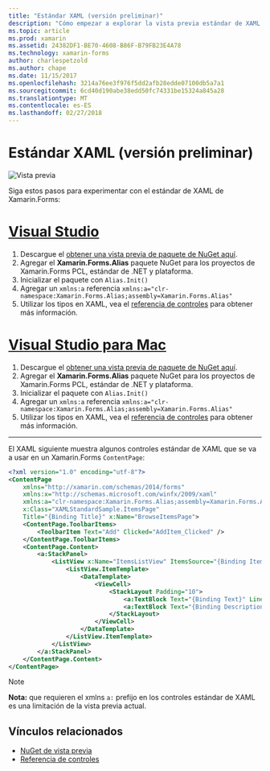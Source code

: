 ```yaml
---
title: "Estándar XAML (versión preliminar)"
description: "Cómo empezar a explorar la vista previa estándar de XAML de Xamarin.Forms"
ms.topic: article
ms.prod: xamarin
ms.assetid: 24382DF1-BE70-4608-B86F-B79FB23E4A78
ms.technology: xamarin-forms
author: charlespetzold
ms.author: chape
ms.date: 11/15/2017
ms.openlocfilehash: 3214a76ee3f976f5dd2afb28edde07100db5a7a1
ms.sourcegitcommit: 6cd40d190abe38edd50fc74331be15324a845a28
ms.translationtype: MT
ms.contentlocale: es-ES
ms.lasthandoff: 02/27/2018
---
```

# <a name="xaml-standard-preview"></a>Estándar XAML (versión preliminar)

![Vista previa](~/media/shared/preview.png)

Siga estos pasos para experimentar con el estándar de XAML de Xamarin.Forms:

# <a name="visual-studiotabvswin"></a>[Visual Studio](#tab/vswin)

1. Descargue el [obtener una vista previa de paquete de NuGet aquí](https://aka.ms/xf-xamlstandard-nuget).
2. Agregar el **Xamarin.Forms.Alias** paquete NuGet para los proyectos de Xamarin.Forms PCL, estándar de .NET y plataforma.
3. Inicializar el paquete con `Alias.Init()`
4. Agregar un `xmlns:a` referencia `xmlns:a="clr-namespace:Xamarin.Forms.Alias;assembly=Xamarin.Forms.Alias"`
5. Utilizar los tipos en XAML, vea el [referencia de controles](controls.md) para obtener más información.

# <a name="visual-studio-for-mactabvsmac"></a>[Visual Studio para Mac](#tab/vsmac)

1. Descargue el [obtener una vista previa de paquete de NuGet aquí](https://aka.ms/xf-xamlstandard-nuget).
2. Agregar el **Xamarin.Forms.Alias** paquete NuGet para los proyectos de Xamarin.Forms PCL, estándar de .NET y plataforma.
3. Inicializar el paquete con `Alias.Init()`
4. Agregar un `xmlns:a` referencia `xmlns:a="clr-namespace:Xamarin.Forms.Alias;assembly=Xamarin.Forms.Alias"`
5. Utilizar los tipos en XAML, vea el [referencia de controles](controls.md) para obtener más información.

-----

El XAML siguiente muestra algunos controles estándar de XAML que se va a usar en un Xamarin.Forms `ContentPage`:

```xml
<?xml version="1.0" encoding="utf-8"?>
<ContentPage 
    xmlns="http://xamarin.com/schemas/2014/forms" 
    xmlns:x="http://schemas.microsoft.com/winfx/2009/xaml" 
    xmlns:a="clr-namespace:Xamarin.Forms.Alias;assembly=Xamarin.Forms.Alias"
    x:Class="XAMLStandardSample.ItemsPage" 
    Title="{Binding Title}" x:Name="BrowseItemsPage">
    <ContentPage.ToolbarItems>
        <ToolbarItem Text="Add" Clicked="AddItem_Clicked" />
    </ContentPage.ToolbarItems>
    <ContentPage.Content>
        <a:StackPanel>
            <ListView x:Name="ItemsListView" ItemsSource="{Binding Items}" VerticalOptions="FillAndExpand" HasUnevenRows="true" RefreshCommand="{Binding LoadItemsCommand}" IsPullToRefreshEnabled="true" IsRefreshing="{Binding IsBusy, Mode=OneWay}" CachingStrategy="RecycleElement" ItemSelected="OnItemSelected">
                <ListView.ItemTemplate>
                    <DataTemplate>
                        <ViewCell>
                            <StackLayout Padding="10">
                                <a:TextBlock Text="{Binding Text}" LineBreakMode="NoWrap" Style="{DynamicResource ListItemTextStyle}" FontSize="16" />
                                <a:TextBlock Text="{Binding Description}" LineBreakMode="NoWrap" Style="{DynamicResource ListItemDetailTextStyle}" FontSize="13" />
                            </StackLayout>
                        </ViewCell>
                    </DataTemplate>
                </ListView.ItemTemplate>
            </ListView>
        </a:StackPanel>
    </ContentPage.Content>
</ContentPage>
```

> [!NOTE]
> **Nota:** que requieren el xmlns `a:` prefijo en los controles estándar de XAML es una limitación de la vista previa actual.


## <a name="related-links"></a>Vínculos relacionados

- [NuGet de vista previa](https://aka.ms/xf-xamlstandard-nuget)
- [Referencia de controles](controls.md)

